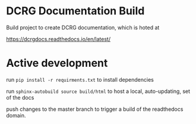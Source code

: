 # DCRG Documentation Build
Build project to create DCRG documentation, which is hoted at

https://dcrgdocs.readthedocs.io/en/latest/

# Active development
run `pip install -r requirments.txt` to install dependencies

run `sphinx-autobuild source build/html` to host a local, auto-updating, set of the docs

push changes to the master branch to trigger a build of the readthedocs domain.